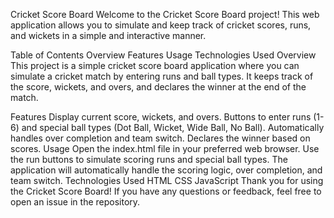 Cricket Score Board
Welcome to the Cricket Score Board project! This web application allows you to simulate and keep track of cricket scores, runs, and wickets in a simple and interactive manner.

Table of Contents
Overview
Features
Usage
Technologies Used
Overview
This project is a simple cricket score board application where you can simulate a cricket match by entering runs and ball types. It keeps track of the score, wickets, and overs, and declares the winner at the end of the match.

Features
Display current score, wickets, and overs.
Buttons to enter runs (1-6) and special ball types (Dot Ball, Wicket, Wide Ball, No Ball).
Automatically handles over completion and team switch.
Declares the winner based on scores.
Usage
Open the index.html file in your preferred web browser.
Use the run buttons to simulate scoring runs and special ball types.
The application will automatically handle the scoring logic, over completion, and team switch.
Technologies Used
HTML
CSS
JavaScript
Thank you for using the Cricket Score Board! If you have any questions or feedback, feel free to open an issue in the repository.
